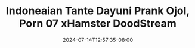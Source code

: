 --- 
title: "Indoneaian  Tante Dayuni Prank Ojol, Porn 07 xHamster  DoodStream"
description: "download   Indoneaian  Tante Dayuni Prank Ojol, Porn 07 xHamster  DoodStream ig video full terbaru"
date: 2024-07-14T12:57:35-08:00
file_code: "tfbud8n4hq5y"
draft: false
cover: "gv2pedraf7jgqhok.jpg"
tags: ["Indoneaian", "Tante", "Dayuni", "Prank", "Porn", "xHamster", "DoodStream", "bokep-indo", "bokep-viral", "bokep-ig"]
length: 1103
fld_id: "1483065"
foldername: "A prank"
categories: ["A prank"]
views: 0
---